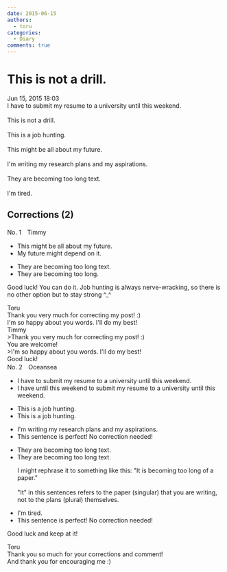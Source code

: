 ```yaml
---
date: 2015-06-15
authors:
  - toru
categories:
  - Diary
comments: true
---
```


# This is not a drill.
<div class="date">Jun 15, 2015 18:03</div>
<div id="post"><div id="body_show_ori">
I have to submit my resume to a university until this weekend.<br/><br/>This is not a drill.<br/><br/>This is a job hunting.<br/><br/>This might be all about my future.<br/><br/>I'm writing my research plans and my aspirations.<br/><br/>They are becoming too long text.<br/><br/>I'm tired.
</div></div>

<!-- more -->


## Corrections (2)
<div id="block"><div class="first_name"> No. 1　<span class="just_name">Timmy</span></div><div id="block2">
<ul class="correction_field">
<li class="incorrect">This might be all about my future.</li>
<li class="corrected correct">
My future might <span class="f_blue">depend on it</span>.
</li>
</ul>
<ul class="correction_field">
<li class="incorrect">They are becoming too long text.</li>
<li class="corrected correct">
They are becoming too long.
</li>
</ul>
<p class="comment_small">
 Good luck! You can do it. Job hunting is always nerve-wracking, so there is no other option but to stay strong ^_^
</p>

</div><div class="name"><span class="just_name">Toru</span><br>
Thank you very much for correcting my post! :)<br/>I'm so happy about you words. I'll do my best!
</div>
<div class="name"><span class="just_name">Timmy</span><br>
&gt;Thank you very much for correcting my post! :)<br/>You are welcome!<br/>&gt;I'm so happy about you words. I'll do my best!<br/>Good luck!
</div>
</div>
<div id="block"><div class="first_name"> No. 2　<span class="just_name">Oceansea</span></div><div id="block2">
<ul class="correction_field">
<li class="incorrect">I have to submit my resume to a university until this weekend.</li>
<li class="corrected correct">
I have <span class="f_blue">until this weekend</span> to submit my resume to a university <span class="f_gray"><span class="sline">until this weekend</span></span>.
</li>
</ul>
<ul class="correction_field">
<li class="incorrect">This is a job hunting.</li>
<li class="corrected correct">
This is <span class="f_red"><span class="sline">a</span></span> job hunting.
</li>
</ul>
<ul class="correction_field">
<li class="incorrect">I'm writing my research plans and my aspirations.</li>
<li class="corrected perfect">This sentence is perfect! No correction needed!</li>
</ul>
<ul class="correction_field">
<li class="incorrect">They are becoming too long text.</li>
<li class="corrected correct">
They are becoming too long <span class="f_gray"><span class="sline">text</span></span>.
<p class="correction_comment">I might rephrase it to something like this: "It is becoming too long of a paper."<br/><br/>"It" in this sentences refers to the paper (singular) that you are writing, not to the plans (plural) themselves.</p>
</li>
</ul>
<ul class="correction_field">
<li class="incorrect">I'm tired.</li>
<li class="corrected perfect">This sentence is perfect! No correction needed!</li>
</ul>
<p class="comment_small">
 Good luck and keep at it!
</p>

</div><div class="name"><span class="just_name">Toru</span><br>
Thank you so much for your corrections and comment!<br/>And thank you for encouraging me :)
</div>
</div>
